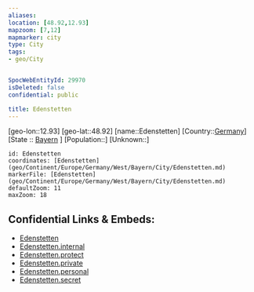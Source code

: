 ```yaml
---
aliases: 
location: [48.92,12.93]
mapzoom: [7,12] 
mapmarker: city 
type: City
tags:
- geo/City


SpocWebEntityId: 29970
isDeleted: false
confidential: public

title: Edenstetten
---
```

[geo-lon::12.93]
[geo-lat::48.92]
[name::Edenstetten]
[Country::[Germany](geo/Continent/Europe/Germany.md)]
[State :: [Bayern](geo/Continent/Europe/Germany/West/Bayern.md) ]
[Population::]
[Unknown::]


```leaflet
id: Edenstetten
coordinates: [Edenstetten](geo/Continent/Europe/Germany/West/Bayern/City/Edenstetten.md)
markerFile: [Edenstetten](geo/Continent/Europe/Germany/West/Bayern/City/Edenstetten.md)
defaultZoom: 11 
maxZoom: 18
```


## Confidential Links & Embeds: 
- [Edenstetten](../../../../../../../../_public/geo/Continent/Europe/Germany/West/Bayern/City/Edenstetten.md) 
- [Edenstetten.internal](../../../../../../../../_internal/geo/Continent/Europe/Germany/West/Bayern/City/Edenstetten.internal.md) 
- [Edenstetten.protect](../../../../../../../../_protect/geo/Continent/Europe/Germany/West/Bayern/City/Edenstetten.protect.md) 
- [Edenstetten.private](../../../../../../../../_private/geo/Continent/Europe/Germany/West/Bayern/City/Edenstetten.private.md) 
- [Edenstetten.personal](../../../../../../../../_personal/geo/Continent/Europe/Germany/West/Bayern/City/Edenstetten.personal.md) 
- [Edenstetten.secret](../../../../../../../../_secret/geo/Continent/Europe/Germany/West/Bayern/City/Edenstetten.secret.md) 
